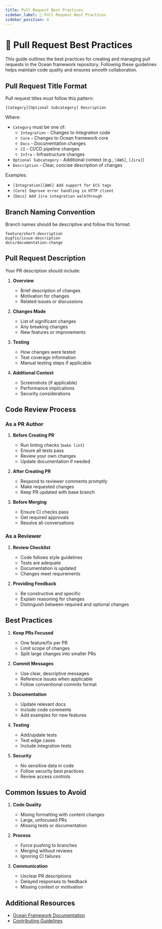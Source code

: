 ```yaml
---
title: Pull Request Best Practices
sidebar_label: 📝 Pull Request Best Practices
sidebar_position: 4
---
```


# 📝 Pull Request Best Practices

This guide outlines the best practices for creating and managing pull requests in the Ocean framework repository. Following these guidelines helps maintain code quality and ensures smooth collaboration.

## Pull Request Title Format

Pull request titles must follow this pattern:
```
[Category][Optional Subcategory] Description
```

Where:
- `Category` must be one of:
  - `Integration` - Changes to integration code
  - `Core` - Changes to Ocean framework core
  - `Docs` - Documentation changes
  - `CI` - CI/CD pipeline changes
  - `Infra` - Infrastructure changes
- `Optional Subcategory` - Additional context (e.g., `[AWS]`, `[Jira]`)
- `Description` - Clear, concise description of changes

Examples:
- `[Integration][AWS] Add support for ECS tags`
- `[Core] Improve error handling in HTTP client`
- `[Docs] Add Jira integration walkthrough`

## Branch Naming Convention

Branch names should be descriptive and follow this format:
```
feature/short-description
bugfix/issue-description
docs/documentation-change
```

## Pull Request Description

Your PR description should include:

1. **Overview**
   - Brief description of changes
   - Motivation for changes
   - Related issues or discussions

2. **Changes Made**
   - List of significant changes
   - Any breaking changes
   - New features or improvements

3. **Testing**
   - How changes were tested
   - Test coverage information
   - Manual testing steps if applicable

4. **Additional Context**
   - Screenshots (if applicable)
   - Performance implications
   - Security considerations

## Code Review Process

### As a PR Author

1. **Before Creating PR**
   - Run linting checks (`make lint`)
   - Ensure all tests pass
   - Review your own changes
   - Update documentation if needed

2. **After Creating PR**
   - Respond to reviewer comments promptly
   - Make requested changes
   - Keep PR updated with base branch

3. **Before Merging**
   - Ensure CI checks pass
   - Get required approvals
   - Resolve all conversations

### As a Reviewer

1. **Review Checklist**
   - Code follows style guidelines
   - Tests are adequate
   - Documentation is updated
   - Changes meet requirements

2. **Providing Feedback**
   - Be constructive and specific
   - Explain reasoning for changes
   - Distinguish between required and optional changes

## Best Practices

1. **Keep PRs Focused**
   - One feature/fix per PR
   - Limit scope of changes
   - Split large changes into smaller PRs

2. **Commit Messages**
   - Use clear, descriptive messages
   - Reference issues when applicable
   - Follow conventional commits format

3. **Documentation**
   - Update relevant docs
   - Include code comments
   - Add examples for new features

4. **Testing**
   - Add/update tests
   - Test edge cases
   - Include integration tests

5. **Security**
   - No sensitive data in code
   - Follow security best practices
   - Review access controls

## Common Issues to Avoid

1. **Code Quality**
   - Mixing formatting with content changes
   - Large, unfocused PRs
   - Missing tests or documentation

2. **Process**
   - Force pushing to branches
   - Merging without reviews
   - Ignoring CI failures

3. **Communication**
   - Unclear PR descriptions
   - Delayed responses to feedback
   - Missing context or motivation

## Additional Resources

- [Ocean Framework Documentation](./framework.md)
- [Contributing Guidelines](../contributing/contributing.md)
